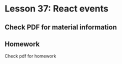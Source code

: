 # Lesson 37: React events

## Check PDF for material information

## Homework

Check pdf for homework
